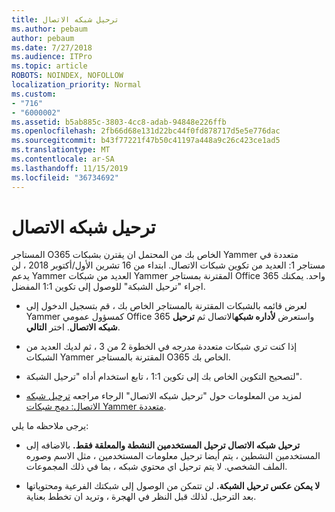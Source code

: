 ```yaml
---
title: ترحيل شبكه الاتصال
ms.author: pebaum
author: pebaum
ms.date: 7/27/2018
ms.audience: ITPro
ms.topic: article
ROBOTS: NOINDEX, NOFOLLOW
localization_priority: Normal
ms.custom:
- "716"
- "6000002"
ms.assetid: b5ab885c-3803-4cc8-adab-94848e226ffb
ms.openlocfilehash: 2fb66d68e131d22bc44f0fd878717d5e5e776dac
ms.sourcegitcommit: b43f77221f47b50c41197a448a9c26c423ce1ad5
ms.translationtype: MT
ms.contentlocale: ar-SA
ms.lasthandoff: 11/15/2019
ms.locfileid: "36734692"
---
```

# <a name="network-migration"></a>ترحيل شبكه الاتصال

المستاجر O365 الخاص بك من المحتمل ان يقترن بشبكات Yammer متعددة في مستاجر 1: العديد من تكوين شبكات الاتصال. ابتداء من 16 تشرين الأول/أكتوبر 2018 ، لن يدعم Yammer العديد من شبكات Yammer المقترنة بمستاجر Office 365 واحد. يمكنك اجراء "ترحيل الشبكة" للوصول إلى تكوين 1:1 المفضل.
  
- لعرض قائمه بالشبكات المقترنة بالمستاجر الخاص بك ، قم بتسجيل الدخول إلى Yammer كمسؤول عمومي Office 365 واستعرض **لأداره شبكه**الاتصال ثم **ترحيل شبكه الاتصال**. اختر **التالي**.

- إذا كنت تري شبكات متعددة مدرجه في الخطوة 2 من 3 ، ثم لديك العديد من الشبكات Yammer المقترنة بالمستاجر O365 الخاص بك.

- لتصحيح التكوين الخاص بك إلى تكوين 1:1 ، تابع استخدام أداه "ترحيل الشبكة".

- لمزيد من المعلومات حول "ترحيل شبكه الاتصال" الرجاء مراجعه [ترحيل شبكه الاتصال: دمج شبكات Yammer متعددة](https://docs.microsoft.com/yammer/configure-your-yammer-network/consolidate-multiple-yammer-networks).

يرجى ملاحظه ما يلي:
  
- **ترحيل شبكه الاتصال ترحيل المستخدمين النشطة والمعلقة فقط.** بالاضافه إلى المستخدمين النشطين ، يتم أيضا ترحيل معلومات المستخدمين ، مثل الاسم وصوره الملف الشخصي. لا يتم ترحيل اي محتوي شبكه ، بما في ذلك المجموعات.

- **لا يمكن عكس ترحيل الشبكة.** لن تتمكن من الوصول إلى شبكتك الفرعية ومحتوياتها بعد الترحيل. لذلك قبل النظر في الهجرة ، وتريد ان تخطط بعناية.
